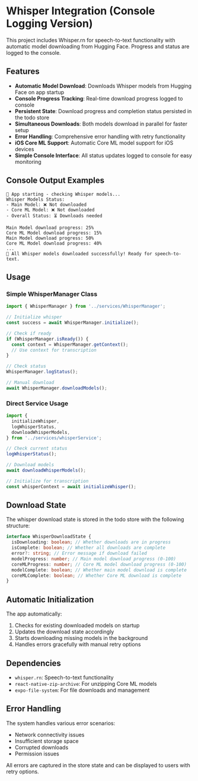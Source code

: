 # Whisper Integration (Console Logging Version)

This project includes Whisper.rn for speech-to-text functionality with automatic model downloading from Hugging Face. Progress and status are logged to the console.

## Features

- **Automatic Model Download**: Downloads Whisper models from Hugging Face on app startup
- **Console Progress Tracking**: Real-time download progress logged to console
- **Persistent State**: Download progress and completion status persisted in the todo store
- **Simultaneous Downloads**: Both models download in parallel for faster setup
- **Error Handling**: Comprehensive error handling with retry functionality
- **iOS Core ML Support**: Automatic Core ML model support for iOS devices
- **Simple Console Interface**: All status updates logged to console for easy monitoring

## Console Output Examples

```
🚀 App starting - checking Whisper models...
Whisper Models Status:
- Main Model: ❌ Not downloaded
- Core ML Model: ❌ Not downloaded
- Overall Status: ⏳ Downloads needed

Main Model download progress: 25%
Core ML Model download progress: 15%
Main Model download progress: 50%
Core ML Model download progress: 40%
...
🎉 All Whisper models downloaded successfully! Ready for speech-to-text.
```

## Usage

### Simple WhisperManager Class

```typescript
import { WhisperManager } from '../services/WhisperManager';

// Initialize whisper
const success = await WhisperManager.initialize();

// Check if ready
if (WhisperManager.isReady()) {
  const context = WhisperManager.getContext();
  // Use context for transcription
}

// Check status
WhisperManager.logStatus();

// Manual download
await WhisperManager.downloadModels();
```

### Direct Service Usage

```typescript
import {
  initializeWhisper,
  logWhisperStatus,
  downloadWhisperModels,
} from '../services/whisperService';

// Check current status
logWhisperStatus();

// Download models
await downloadWhisperModels();

// Initialize for transcription
const whisperContext = await initializeWhisper();
```

## Download State

The whisper download state is stored in the todo store with the following structure:

```typescript
interface WhisperDownloadState {
  isDownloading: boolean; // Whether downloads are in progress
  isComplete: boolean; // Whether all downloads are complete
  error?: string; // Error message if download failed
  modelProgress: number; // Main model download progress (0-100)
  coreMLProgress: number; // Core ML model download progress (0-100)
  modelComplete: boolean; // Whether main model download is complete
  coreMLComplete: boolean; // Whether Core ML download is complete
}
```

## Automatic Initialization

The app automatically:

1. Checks for existing downloaded models on startup
2. Updates the download state accordingly
3. Starts downloading missing models in the background
4. Handles errors gracefully with manual retry options

## Dependencies

- `whisper.rn`: Speech-to-text functionality
- `react-native-zip-archive`: For unzipping Core ML models
- `expo-file-system`: For file downloads and management

## Error Handling

The system handles various error scenarios:

- Network connectivity issues
- Insufficient storage space
- Corrupted downloads
- Permission issues

All errors are captured in the store state and can be displayed to users with retry options.

